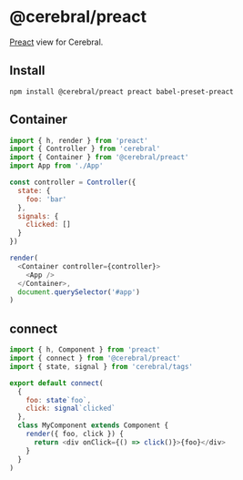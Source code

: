 # @cerebral/preact

[Preact](https://github.com/developit/preact) view for Cerebral.

## Install

`npm install @cerebral/preact preact babel-preset-preact`

## Container

```js
import { h, render } from 'preact'
import { Controller } from 'cerebral'
import { Container } from '@cerebral/preact'
import App from './App'

const controller = Controller({
  state: {
    foo: 'bar'
  },
  signals: {
    clicked: []
  }
})

render(
  <Container controller={controller}>
    <App />
  </Container>,
  document.querySelector('#app')
)
```

## connect

```js
import { h, Component } from 'preact'
import { connect } from '@cerebral/preact'
import { state, signal } from 'cerebral/tags'

export default connect(
  {
    foo: state`foo`,
    click: signal`clicked`
  },
  class MyComponent extends Component {
    render({ foo, click }) {
      return <div onClick={() => click()}>{foo}</div>
    }
  }
)
```
